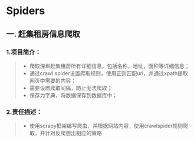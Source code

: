 # Spiders
## 一. 赶集租房信息爬取
### 1.项目简介：
>* 爬取深圳赶集租房所有详细信息，包括名称，地址，面积等详细信息；
>* 通过crawl spider设置爬取规则，使用正则匹配url，并通过xpath提取网页中需要的内容；
>* 需要设置爬取间隔，防止无法爬取；
>* 保存为字典，将数据保存到数据库中；
### 2.责任描述：
>* 使用scrapy框架编写爬虫，并根据网站内容，使用crawlspider规则爬取，并针对反爬想出相应的策略
